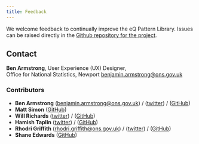```yaml
---
title: Feedback
---
```

We welcome feedback to continually improve the eQ Pattern Library. Issues can be raised directly in the [Github repository for the project](https://github.com/ONSdigital/sdc-global-design-patterns/).

## Contact
__Ben Armstrong__, User Experience (UX) Designer,<br/>Office for National Statistics, Newport
<benjamin.armstrong@ons.gov.uk>

### Contributors

* __Ben Armstrong__ (<benjamin.armstrong@ons.gov.uk>) / ([twitter](https://twitter.com/wiredimage)) / ([GitHub](https://github.com/armstrongb))
* __Matt Simon__ ([GitHub](https://github.com/boxadesign))
* __Will Richards__ ([twitter](https://twitter.com/madebymoon)) / ([GitHub](https://github.com/madebymoon))
* __Hamish Taplin__ ([twitter](https://twitter.com/hamishtaplin)) / ([GitHub](https://github.com/hamishtaplin))
* __Rhodri Griffith__ (<rhodri.griffith@ons.gov.uk>) / ([twitter](https://twitter.com/RhodGriffith)) / ([GitHub](https://github.com/RhodGriffith))
* __Shane Edwards__ ([GitHub](https://github.com/saedwards))
